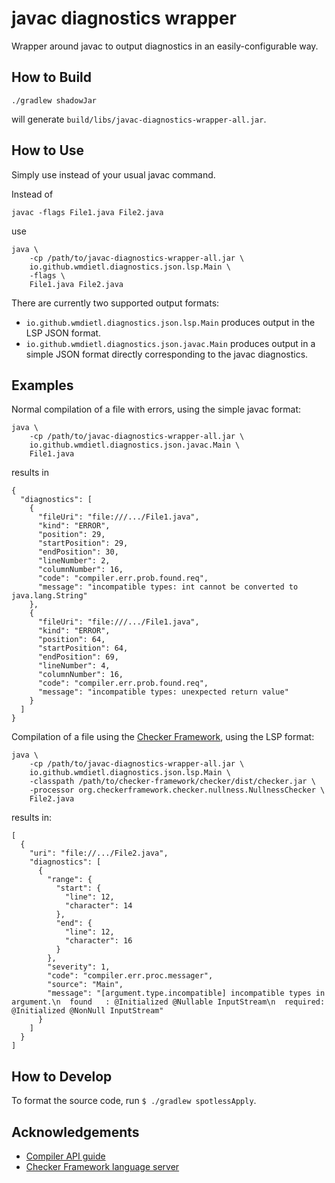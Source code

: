 # javac diagnostics wrapper

Wrapper around javac to output diagnostics in an easily-configurable way.

## How to Build

```shell
./gradlew shadowJar
```

will generate `build/libs/javac-diagnostics-wrapper-all.jar`.


## How to Use

Simply use instead of your usual javac command.

Instead of

```shell
javac -flags File1.java File2.java
```

use

```shell
java \
    -cp /path/to/javac-diagnostics-wrapper-all.jar \
    io.github.wmdietl.diagnostics.json.lsp.Main \
    -flags \
    File1.java File2.java
```

There are currently two supported output formats:
- `io.github.wmdietl.diagnostics.json.lsp.Main` produces output in the LSP JSON format.
- `io.github.wmdietl.diagnostics.json.javac.Main` produces output in a simple JSON format
   directly corresponding to the javac diagnostics.


## Examples

Normal compilation of a file with errors, using the simple javac format:

```shell
java \
    -cp /path/to/javac-diagnostics-wrapper-all.jar \
    io.github.wmdietl.diagnostics.json.javac.Main \
    File1.java
```

results in

```
{
  "diagnostics": [
    {
      "fileUri": "file:///.../File1.java",
      "kind": "ERROR",
      "position": 29,
      "startPosition": 29,
      "endPosition": 30,
      "lineNumber": 2,
      "columnNumber": 16,
      "code": "compiler.err.prob.found.req",
      "message": "incompatible types: int cannot be converted to java.lang.String"
    },
    {
      "fileUri": "file:///.../File1.java",
      "kind": "ERROR",
      "position": 64,
      "startPosition": 64,
      "endPosition": 69,
      "lineNumber": 4,
      "columnNumber": 16,
      "code": "compiler.err.prob.found.req",
      "message": "incompatible types: unexpected return value"
    }
  ]
}
```

Compilation of a file using the [Checker Framework](https://www.checkerframework.org/),
using the LSP format:

```shell
java \
    -cp /path/to/javac-diagnostics-wrapper-all.jar \
    io.github.wmdietl.diagnostics.json.lsp.Main \
    -classpath /path/to/checker-framework/checker/dist/checker.jar \
    -processor org.checkerframework.checker.nullness.NullnessChecker \
    File2.java
```

results in:

```
[
  {
    "uri": "file://.../File2.java",
    "diagnostics": [
      {
        "range": {
          "start": {
            "line": 12,
            "character": 14
          },
          "end": {
            "line": 12,
            "character": 16
          }
        },
        "severity": 1,
        "code": "compiler.err.proc.messager",
        "source": "Main",
        "message": "[argument.type.incompatible] incompatible types in argument.\n  found   : @Initialized @Nullable InputStream\n  required: @Initialized @NonNull InputStream"
      }
    ]
  }
]
```


## How to Develop

To format the source code, run `$ ./gradlew spotlessApply`.


## Acknowledgements

- [Compiler API guide](http://openjdk.java.net/groups/compiler/guide/compilerAPI.html)
- [Checker Framework language server](https://github.com/eisopux/checker-framework-languageserver/)
